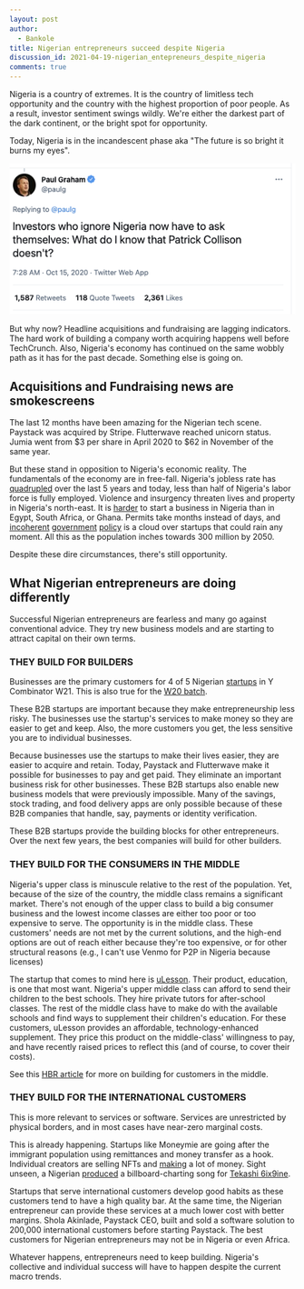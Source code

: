 ```yaml
---
layout: post
author:
  - Bankole
title: Nigerian entrepreneurs succeed despite Nigeria
discussion_id: 2021-04-19-nigerian_entepreneurs_despite_nigeria
comments: true
---
```


Nigeria is a country of extremes. It is the country of limitless tech
opportunity and the country with the highest proportion of poor people. As a
result, investor sentiment swings wildly. We're either the darkest part of the
dark continent, or the bright spot for opportunity.

Today, Nigeria is in the incandescent phase aka "The future is so bright it
burns my eyes".

![African entrepreneurs](/assets/images/posts/image-1.png)

But why now? Headline acquisitions and fundraising are lagging indicators. The
hard work of building a company worth acquiring happens well before TechCrunch.
Also, Nigeria's economy has continued on the same wobbly path as it has for the
past decade. Something else is going on.

## Acquisitions and Fundraising news are smokescreens

The last 12 months have been amazing for the Nigerian tech scene. Paystack was
acquired by Stripe. Flutterwave reached unicorn status. Jumia went from $3 per
share in April 2020 to $62 in November of the same year.

But these stand in opposition to Nigeria's economic reality. The fundamentals of
the economy are in free-fall. Nigeria's jobless rate
has [quadrupled](https://www.bloomberg.com/news/articles/2021-03-15/nigeria-unemployment-rate-rises-to-second-highest-on-global-list) over
the last 5 years and today, less than half of Nigeria's labor force is fully
employed. Violence and insurgency threaten lives and property in Nigeria's
north-east. It is [harder](https://www.doingbusiness.org/en/rankings) to
start a business in Nigeria than in Egypt, South Africa, or Ghana. Permits take
months instead of days,
and [incoherent](https://nairametrics.com/2021/04/09/sec-declares-chaka-bamboo-risevest-and-trove-illegal-trading-platforms/) [government](https://techpoint.africa/2020/08/11/lagos-ride-hailing-regulations-august/) [policy](https://techpoint.africa/2020/12/10/why-you-can-no-longer-buy-or-register-new-sim-cards-in-nigeria-for-now/) is
a cloud over startups that could rain any moment. All this as the population
inches towards 300 million by 2050.

Despite these dire circumstances, there's still opportunity.

## What Nigerian entrepreneurs are doing differently

Successful Nigerian entrepreneurs are fearless and many go against conventional
advice. They try new business models and are starting to attract capital on
their own terms.

### THEY BUILD FOR BUILDERS

Businesses are the primary customers for 4 of 5
Nigerian [startups](https://techpoint.africa/2021/03/23/y-combinator-w21-demo-day/) in
Y Combinator W21. This is also true for the [W20
batch](https://www.benjamindada.com/five-nigerian-startups-yc-winter-2020/).

These B2B startups are important because they make entrepreneurship less risky.
The businesses use the startup's services to make money so they are easier to
get and keep. Also, the more customers you get, the less sensitive you are to
individual businesses.

Because businesses use the startups to make their lives easier, they are easier
to acquire and retain. Today, Paystack and Flutterwave make it possible for
businesses to pay and get paid. They eliminate an important business risk for
other businesses. These B2B startups also enable new business models that were
previously impossible. Many of the savings, stock trading, and food delivery
apps are only possible because of these B2B companies that handle, say, payments
or identity verification.

These B2B startups provide the building blocks for other entrepreneurs. Over the
next few years, the best companies will build for other builders.

### THEY BUILD FOR THE CONSUMERS IN THE MIDDLE

Nigeria's upper class is minuscule relative to the rest of the population. Yet,
because of the size of the country, the middle class remains a significant
market. There's not enough of the upper class to build a big consumer business
and the lowest income classes are either too poor or too expensive to serve. The
opportunity is in the middle class. These customers' needs are not met by the
current solutions, and the high-end options are out of reach either because
they're too expensive, or for other structural reasons (e.g., I can't use Venmo
for P2P in Nigeria because licenses)

The startup that comes to mind here
is [uLesson](http://www.afrobility.com/uLesson). Their product, education, is one
that most want. Nigeria's upper middle class can afford to send their children
to the best schools. They hire private tutors for after-school classes. The rest
of the middle class have to make do with the available schools and find ways to
supplement their children's education. For these customers, uLesson provides an
affordable, technology-enhanced supplement. They price this product on the
middle-class' willingness to pay, and have recently raised prices to reflect
this (and of course, to cover their costs).

See this [HBR
article](https://hbr.org/2011/01/new-business-models-in-emerging-markets) for
more on building for customers in the middle.

### THEY BUILD FOR THE INTERNATIONAL CUSTOMERS

This is more relevant to services or software. Services are unrestricted by
physical borders, and in most cases have near-zero marginal costs.

This is already happening. Startups like Moneymie are going after the immigrant
population using remittances and money transfer as a hook. Individual creators
are selling NFTs
and [making](https://www.coindesk.com/the-nft-craze-is-helping-nigerian-artists-go-global) a
lot of money. Sight unseen, a
Nigerian [produced](https://www.pulse.ng/entertainment/music/ransom-beatz-tells-pulse-about-working-with-tekashi-6ix9ine-ramoon-runtown-dizzie/x53ncw9) a
billboard-charting song for [Tekashi
6ix9ine](https://en.wikipedia.org/wiki/6ix9ine).

Startups that serve international customers develop good habits as these
customers tend to have a high quality bar. At the same time, the Nigerian
entrepreneur can provide these services at a much lower cost with better
margins. Shola Akinlade, Paystack CEO, built and sold a software solution to
200,000 international customers before starting Paystack. The best customers for
Nigerian entrepreneurs may not be in Nigeria or even Africa.

Whatever happens, entrepreneurs need to keep building. Nigeria's collective and
individual success will have to happen despite the current macro trends.
